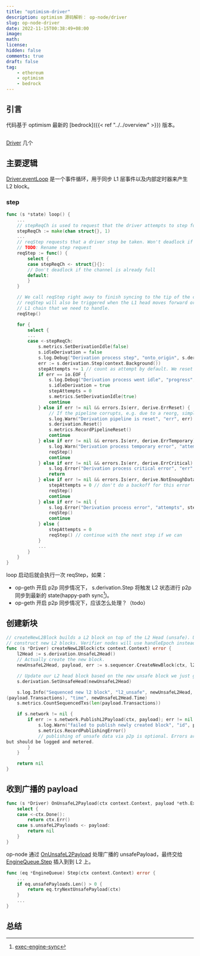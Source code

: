 ```yaml
---
title: "optimism-driver"
description: optimism 源码解析： op-node/driver
slug: op-node-driver
date: 2022-11-15T00:38:49+08:00
image:
math:
license:
hidden: false
comments: true
draft: false
tag:
    - ethereum
    - optimism
    - bedrock
---
```


## 引言

代码基于 optimism 最新的 [bedrock]({{< ref "../../overview" >}}) 版本。

```go

```

[Driver](https://github.com/ethereum-optimism/optimism/blob/66d56a47a233451d3db1fefb764dd4212300c66f/op-node/rollup/driver/state.go#L23) 几个

## 主要逻辑

[Driver.eventLoop](https://github.com/ethereum-optimism/optimism/blob/66d56a47a233451d3db1fefb764dd4212300c66f/op-node/rollup/driver/state.go#L185) 是一个事件循环，用于同步 L1 层事件以及内部定时器来产生 L2 block。

### step

```go
func (s *state) loop() {
    ...
    // stepReqCh is used to request that the driver attempts to step forward by one L1 block.
    stepReqCh := make(chan struct{}, 1)
    ...
    // reqStep requests that a driver step be taken. Won't deadlock if the channel is full.
    // TODO: Rename step request
    reqStep := func() {
        select {
        case stepReqCh <- struct{}{}:
        // Don't deadlock if the channel is already full
        default:
        }
    }

    // We call reqStep right away to finish syncing to the tip of the chain if we're behind.
    // reqStep will also be triggered when the L1 head moves forward or if there was a reorg on the
    // L1 chain that we need to handle.
    reqStep()

    for {
        select {
        ...
        case <-stepReqCh:
            s.metrics.SetDerivationIdle(false)
            s.idleDerivation = false
            s.log.Debug("Derivation process step", "onto_origin", s.derivation.Origin(), "attempts", stepAttempts)
            err := s.derivation.Step(context.Background())
            stepAttempts += 1 // count as attempt by default. We reset to 0 if we are making healthy progress.
            if err == io.EOF {
                s.log.Debug("Derivation process went idle", "progress", s.derivation.Origin())
                s.idleDerivation = true
                stepAttempts = 0
                s.metrics.SetDerivationIdle(true)
                continue
            } else if err != nil && errors.Is(err, derive.ErrReset) {
                // If the pipeline corrupts, e.g. due to a reorg, simply reset it
                s.log.Warn("Derivation pipeline is reset", "err", err)
                s.derivation.Reset()
                s.metrics.RecordPipelineReset()
                continue
            } else if err != nil && errors.Is(err, derive.ErrTemporary) {
                s.log.Warn("Derivation process temporary error", "attempts", stepAttempts, "err", err)
                reqStep()
                continue
            } else if err != nil && errors.Is(err, derive.ErrCritical) {
                s.log.Error("Derivation process critical error", "err", err)
                return
            } else if err != nil && errors.Is(err, derive.NotEnoughData) {
                stepAttempts = 0 // don't do a backoff for this error
                reqStep()
                continue
            } else if err != nil {
                s.log.Error("Derivation process error", "attempts", stepAttempts, "err", err)
                reqStep()
                continue
            } else {
                stepAttempts = 0
                reqStep() // continue with the next step if we can
            }
            ...
        }
    }
}
```

loop 启动后就会执行一次 reqStep，如果：

+ op-geth 开启 p2p 同步情况下， s.derivation.Step 将触发 L2 状态进行 p2p 同步到最新的 state(happy-path sync[^1])。
+ op-geth 开启 p2p 同步情况下，应该怎么处理？（todo）

## 创建新块

```go
// createNewL2Block builds a L2 block on top of the L2 Head (unsafe). Used by Sequencer nodes to
// construct new L2 blocks. Verifier nodes will use handleEpoch instead.
func (s *Driver) createNewL2Block(ctx context.Context) error {
    l2Head := s.derivation.UnsafeL2Head()
    // Actually create the new block.
    newUnsafeL2Head, payload, err := s.sequencer.CreateNewBlock(ctx, l2Head, l2Safe.ID(), l2Finalized.ID(), l1Origin)

    // Update our L2 head block based on the new unsafe block we just generated.
    s.derivation.SetUnsafeHead(newUnsafeL2Head)

    s.log.Info("Sequenced new l2 block", "l2_unsafe", newUnsafeL2Head, "l1_origin", newUnsafeL2Head.L1Origin, "txs", len
(payload.Transactions), "time", newUnsafeL2Head.Time)
    s.metrics.CountSequencedTxs(len(payload.Transactions))

    if s.network != nil {
        if err := s.network.PublishL2Payload(ctx, payload); err != nil {
            s.log.Warn("failed to publish newly created block", "id", payload.ID(), "err", err)
            s.metrics.RecordPublishingError()
            // publishing of unsafe data via p2p is optional. Errors are not severe enough to change/halt sequencing
but should be logged and metered.
        }
    }

    return nil
}
```

## 收到广播的 payload

```go
func (s *Driver) OnUnsafeL2Payload(ctx context.Context, payload *eth.ExecutionPayload) error {
    select {
    case <-ctx.Done():
        return ctx.Err()
    case s.unsafeL2Payloads <- payload:
        return nil
    }
}
```

op-node 通过 [OnUnsafeL2Payload](https://github.com/ethereum-optimism/optimism/blob/66d56a47a233451d3db1fefb764dd4212300c66f/op-node/rollup/driver/state.go#L121) 处理广播的 unsafePayload，最终交给 [EngineQueue.Step](https://github.com/ethereum-optimism/optimism/blob/66d56a47a233451d3db1fefb764dd4212300c66f/op-node/rollup/derive/engine_queue.go#L207) 插入到到 L2 上。

```go
func (eq *EngineQueue) Step(ctx context.Context) error {
    ...
    if eq.unsafePayloads.Len() > 0 {
        return eq.tryNextUnsafePayload(ctx)
    }
    ...
}
```

## 总结

[^1]: [exec-engine-sync](https://github.com/ethereum-optimism/optimism/blob/bedrock/specs/exec-engine.md#sync)